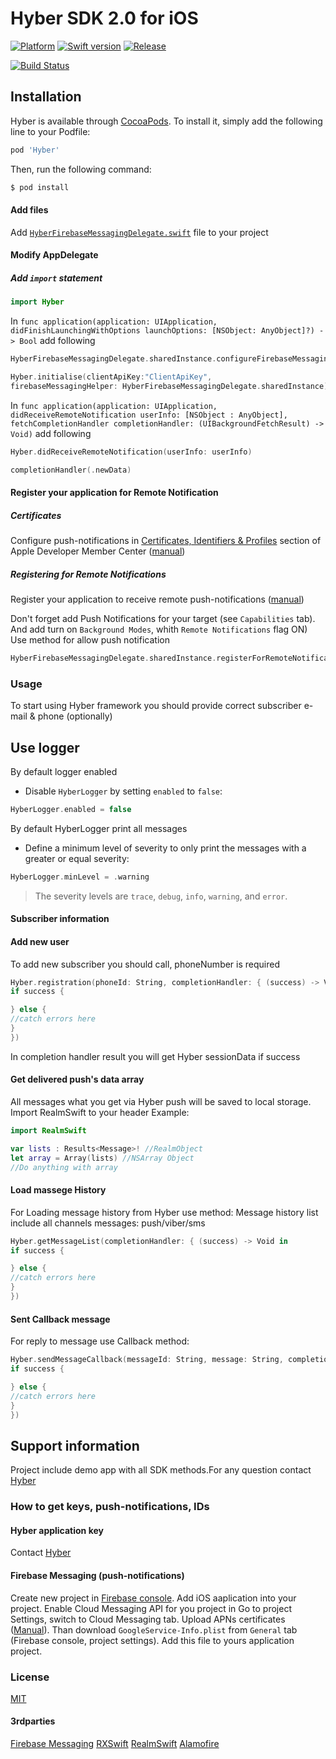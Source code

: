 # Hyber SDK 2.0 for iOS
[![Platform](https://img.shields.io/badge/Platforms-iOS-lightgray.svg)]()
[![Swift version](https://img.shields.io/badge/Swift-3.0.x-orange.svg)]()
[![Release][release-svg]][release-link]

[![Build Status][travis-build-status-svg]][travis-build-status-link]

## Installation

Hyber is available through [CocoaPods](http://cocoapods.org). To install
it, simply add the following line to your Podfile:

```ruby
pod 'Hyber'
```
Then, run the following command:

```bash
$ pod install
```

#### Add files
Add [```HyberFirebaseMessagingDelegate.swift```][HyberFirebaseMessagingDelegateLink] file to your project

#### Modify AppDelegate
##### Add ```import``` statement
```swift
import Hyber
```

In  `func application(application: UIApplication, didFinishLaunchingWithOptions launchOptions: [NSObject: AnyObject]?) -> Bool` add following
```swift
HyberFirebaseMessagingDelegate.sharedInstance.configureFirebaseMessaging()

Hyber.initialise(clientApiKey:"ClientApiKey", 
firebaseMessagingHelper: HyberFirebaseMessagingDelegate.sharedInstance)
```

In `func application(application: UIApplication, didReceiveRemoteNotification userInfo: [NSObject : AnyObject], fetchCompletionHandler completionHandler: (UIBackgroundFetchResult) -> Void)` add following
```swift
Hyber.didReceiveRemoteNotification(userInfo: userInfo)

completionHandler(.newData)
```

#### Register your application for Remote Notification

##### Certificates
Configure push-notifications in [Certificates, Identifiers & Profiles](https://developer.apple.com/account/ios/certificate/certificateList.action) section of Apple Developer Member Center ([manual](https://developer.apple.com/library/ios/documentation/IDEs/Conceptual/AppDistributionGuide/AddingCapabilities/AddingCapabilities.html#//apple_ref/doc/uid/TP40012582-CH26-SW6))
##### Registering for Remote Notifications
Register your application to receive remote push-notifications ([manual](https://developer.apple.com/library/mac/documentation/NetworkingInternet/Conceptual/RemoteNotificationsPG/Chapters/IPhoneOSClientImp.html#//apple_ref/doc/uid/TP40008194-CH103-SW2))

Don't forget add Push Notifications for your target (see `Capabilities` tab). And add turn on `Background Modes`, whith `Remote Notifications` flag ON)
Use method for allow push notification
```swift
HyberFirebaseMessagingDelegate.sharedInstance.registerForRemoteNotification() 
```

### Usage
To start using Hyber framework you should provide correct subscriber e-mail & phone (optionally)

## Use logger
By default logger enabled
- Disable `HyberLogger` by setting `enabled` to `false`:

```swift
HyberLogger.enabled = false
```
By default HyberLogger print all messages
- Define a minimum level of severity to only print the messages with a greater or equal severity:

```swift
HyberLogger.minLevel = .warning
```

> The severity levels are `trace`, `debug`, `info`, `warning`, and `error`.


#### Subscriber information

#### Add new user
To add new subscriber you should call, phoneNumber is required
```swift
Hyber.registration(phoneId: String, completionHandler: { (success) -> Void in
if success {

} else { 
//catch errors here
}
})
```
In completion handler result you will get Hyber sessionData if success


#### Get delivered push's data array
All messages what you get via Hyber push will be saved to local storage.
Import RealmSwift to your header
Example:
```swift
import RealmSwift

var lists : Results<Message>! //RealmObject
let array = Array(lists) //NSArray Object
//Do anything with array

```
#### Load massege History
For Loading message history from Hyber use method:
Message history list include all channels messages: push/viber/sms
```swift
Hyber.getMessageList(completionHandler: { (success) -> Void in 
if success {

} else {
//catch errors here
}
})
```
#### Sent Callback message 
For reply to message use Callback method:
```swift
Hyber.sendMessageCallback(messageId: String, message: String, completionHandler: { (success) -> Void in
if success {

} else {
//catch errors here
}
})
```
## Support information
Project include demo app with all SDK methods.For any question contact [Hyber](http://hyber.io)

### How to get keys, push-notifications, IDs

#### Hyber application key
Contact [Hyber](http://hyber.io)

#### Firebase Messaging (push-notifications)
Create new project in [Firebase console](https://firebase.google.com/console/).
Add iOS aaplication into your project.
Enable Cloud Messaging API for you project in  Go to project Settings, switch to Cloud Messaging tab. Upload APNs certificates ([Manual](https://firebase.google.com/docs/cloud-messaging/ios/certs)).
Than download `GoogleService-Info.plist` from `General` tab (Firebase console, project settings).
Add this file to yours application project.

### License
[MIT](https://github.com/Incuube/Hyber-SDK-iOS/blob/swift-3.0/LICENSE)

#### 3rdparties
[Firebase Messaging](https://github.com/google/gcm/blob/master/LICENSE)
[RXSwift](http://reactivex.io/intro.html)
[RealmSwift](https://realm.io/)
[Alamofire](https://github.com/Alamofire/Alamofire/blob/master/LICENSE)



[release-svg]: http://github-release-version.herokuapp.com/github/Incuube/Hyber-SDK-iOS/release.svg
[release-link]: https://github.com/Incuube/Hyber-SDK-iOS/releases/latest

[travis-build-status-svg]: https://travis-ci.org/Incuube/Hyber-SDK-iOS.svg?branch=swift-3.0
[travis-build-status-link]: https://travis-ci.org/Incuube/Hyber-SDK-iOS

[HyberFirebaseMessagingDelegateLink]: https://github.com/Incuube/Hyber-SDK-iOS/blob/swift-3.0/Example/Hyber/HyberFirebaseMessagingDelegate.swift
